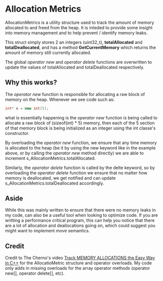 # Allocation Metrics
AllocationMetrics is a utility structure used to track the amount of memory allocated to and freed from the heap. It is inteded to provide some insight into memory management and to help prevent / identify memory leaks. 

This struct simply stores 2 an integers (uint32_t), **totalAllocated** and **totalDeallocated**, and has a method **GetCurrentMemory** which returns the amount of memory still currently allocated.

The global *operator new* and *operator delete* functions are overwritten to update the values of totalAllocated and totalDeallocated respectively. 

## Why this works?
The *operator new* function is responsible for allocating a raw block of memory on the heap. Whenever we see code such as:
```cpp
int* x = new int[5];
```
what is essentially happening is the *operator new* function is being called to allocate a raw block of (sizeof(int) * 5) memory, then each of the 5 section of that memory block is being initialized as an integer using the int classe's constructor. 

By overloading the *operator new* function, we ensure that any time memory is allocated to the heap (be it by using the new keyword like in the example above, or by calling the *operator new* method directly) we are able to increment s_AllocationMetrics.totalAllocated.

Similarly, the *operator delete* function is called by the delte keyword, so by overloading the *operator delete* function we ensure that no matter how memory is deallocated, we get notified and can update s_AllocationMetrics.totalDeallocated accordingly.

## Aside
While this was mainly written to ensure that there were no memory leaks in my code, can also be a useful tool when looking to optimize code. If you are writting a performance critical program, this can help you notice that there are a lot of allocation and deallocations going on, which could suggest you might want to implement move semantics.

## Credit
Credit to The Cherno's video [Track MEMORY ALLOCATIONS the Easy Way in C++](https://www.youtube.com/watch?v=sLlGEUO_EGE&list=LL&index=1&pp=gAQBiAQB) for the AllocatioMetric structure and operator overloads. My code only adds in missing overloads for the array operator methods (operator new[], operator delete[], etc).